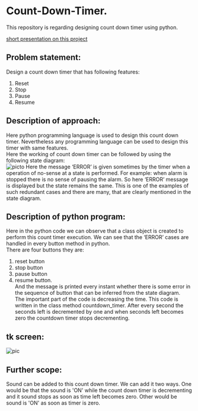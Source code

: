 # Count-Down-Timer.
This repository is regarding designing count down timer using python. <br/>

[short presentation on this project](https://www.youtube.com/watch?v=AsolgUy9wUI)

## Problem statement:
Design a count down timer that has following features:
1) Reset
2) Stop
3) Pause
4) Resume

## Description of approach:
Here python programming language is used to design this count down timer. Nevertheless any programming language can be used to design this timer with same features. <br/>
Here the working of count down timer can be followed by using the following state diagram: <br/>
![picto](https://github.com/112101011/Count-Down-Timer./assets/111628378/d8845daf-ce72-4fd9-92c3-402f53f2aaeb)
Here the message ‘ERROR’ is given sometimes by the timer when a operation of no-sense at a state is performed. For example: when alarm is stopped there is no sense of pausing the alarm. So here ‘ERROR’ message is displayed but the state remains the same. This is one of the examples of such redundant cases and there are many, that are clearly mentioned in the state diagram. 

## Description of python program:
Here in the python code we can observe that a class object is created to perform this count timer execution. We can see that the ‘ERROR’ cases are handled in every button method in python. <br/>
There are four buttons they are: 
1) reset button
2) stop button
3) pause button
4) resume button.<br/>
And the message is printed every instant whether there is some error  in the sequence of button that can  be inferred from the state diagram. <br/>
The important part of the code is decreasing the time. This code is written in the class method countdown_timer. After every second the seconds left is decremented by one and when seconds left becomes zero the countdown timer stops decrementing.


## tk screen:
![pic](https://github.com/112101011/Count-Down-Timer./assets/111628378/9f1be835-1a2f-4541-9025-ce1f6fddce0c)

## Further scope:
Sound can be added to this count down timer. We can add it two ways. One would be that the sound is 'ON' while the count down timer is decrementing and it sound stops as soon as time left becomes zero. Other would be sound is 'ON' as soon as timer is zero. 

